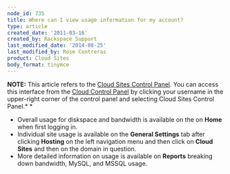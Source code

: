 ```yaml
---
node_id: 735
title: Where can I view usage information for my account?
type: article
created_date: '2011-03-16'
created_by: Rackspace Support
last_modified_date: '2014-08-25'
last_modified_by: Rose Contreras
product: Cloud Sites
body_format: tinymce
---
```


**NOTE:** This article refers to the [Cloud Sites Control
Panel](https://manage.rackspacecloud.com/). You can access this
interface from the [Cloud Control Panel](https://mycloud.rackspace.com/)
by clicking your username in the upper-right corner of the control panel
and selecting Cloud Sites Control Panel.*
*

-   Overall usage for diskspace and bandwidth is available on the on
    **Home** when first logging in.
-   Individual site usage is available on the **General Settings** tab
    after clicking **Hosting** on the left navigation menu and then
    click on **Cloud Sites** and then on the domain in question.
-   More detailed information on usage is available on **Reports**
    breaking down bandwidth, MySQL, and MSSQL usage.


